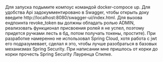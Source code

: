 Для запуска подымите компоус командой docker-compoce up.
Для удобства Api задокумментировано в Swagger, чтобы открыть доку введите http://localhost:8080/swagger-ui/index.html.
Для вызова ендпоинта revoke_token вы должны обладать ролью ADMIN, реализовать функционал присвоения ролей я не успел, поэтому придется ручками лесть в бд, потом получать токены, простите).
При разработке намеренно не использовал Spring Cloud, хотя работа с jwt его подразумевает, сделал я это, чтобы лучше разобраться в базовых механизмах Spring Security.
При написании мне пришлось от корки до корки прочесть Spring Security Лауренца Спилке.
